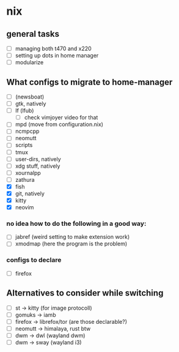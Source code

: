 # nix

## general tasks
- [ ] managing both t470 and x220 
- [ ] setting up dots in home manager
- [ ] modularize

## What configs to migrate to home-manager
- [ ] (newsboat)
- [ ] gtk, natively
- [ ] lf (lfub)
  - [ ] check vimjoyer video for that
- [ ] mpd (move from configuration.nix)
- [ ] ncmpcpp
- [ ] neomutt
- [ ] scripts
- [ ] tmux
- [ ] user-dirs, natively
- [ ] xdg stuff, natively
- [ ] xournalpp
- [ ] zathura
- [x] fish
- [x] git, natively
- [x] kitty
- [x] neovim

### no idea how to do the following in a good way: 
- [ ] jabref (weird setting to make extension work)
- [ ] xmodmap (here the program is the problem)

### configs to declare
- [ ] firefox

## Alternatives to consider while switching
- [ ] st -> kitty (for image protocoll)
- [ ] gomuks -> iamb
- [ ] firefox -> librefox/tor (are those declarable?)
- [ ] neomutt -> himalaya, rust btw
- [ ] dwm -> dwl (wayland dwm)
- [ ] dwm -> sway (wayland i3)
